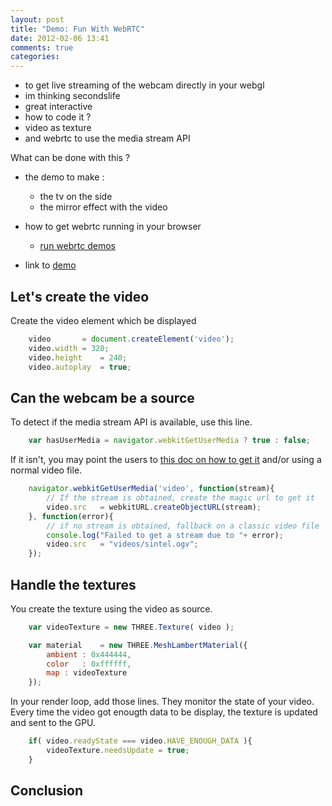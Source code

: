 ```yaml
---
layout: post
title: "Demo: Fun With WebRTC"
date: 2012-02-06 13:41
comments: true
categories: 
---
```


* to get live streaming of the webcam directly in your webgl
* im thinking secondslife
* great interactive
* how to code it ?
* video as texture
* and webrtc to use the media stream API


What can be done with this ?

* the demo to make :
  * the tv on the side
  * the mirror effect with the video


* how to get webrtc running in your browser
  * [run webrtc demos](http://www.webrtc.org/running-the-demos)
* link to [demo](/data/render-to-texture)


## Let's create the video
Create the video element which be displayed

```javascript
	video		= document.createElement('video');
	video.width	= 320;
	video.height	= 240;
	video.autoplay	= true;
```

## Can the webcam be a source

To detect if the media stream API is available, use this line.

```javascript
	var hasUserMedia = navigator.webkitGetUserMedia ? true : false;
```

If it isn't, you may point the users to 
[this doc on how to get it](http://www.webrtc.org/running-the-demos)
and/or using a normal video file. 

```javascript
	navigator.webkitGetUserMedia('video', function(stream){
		// If the stream is obtained, create the magic url to get it
		video.src	= webkitURL.createObjectURL(stream);
	}, function(error){
		// if no stream is obtained, fallback on a classic video file
		console.log("Failed to get a stream due to "+ error);
		video.src	= "videos/sintel.ogv";
	});
```

## Handle the textures

You create the texture using the video as source.

```javascript
	var videoTexture = new THREE.Texture( video );
```



```javascript
	var material	= new THREE.MeshLambertMaterial({
		ambient	: 0x444444,
		color	: 0xffffff,
		map	: videoTexture
	});
```



In your render loop, add those lines. They monitor the state of your video.
Every time the video got enougth data to be display, the texture is updated
and sent to the GPU.

```javascript
	if( video.readyState === video.HAVE_ENOUGH_DATA ){
		videoTexture.needsUpdate = true;
	}
```


## Conclusion


